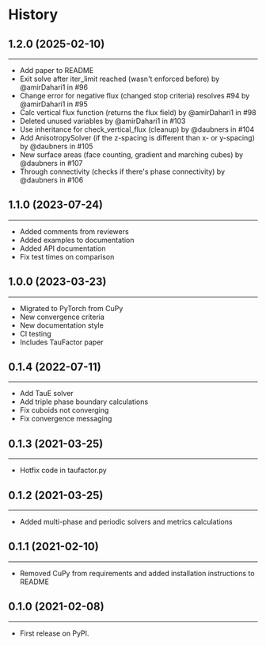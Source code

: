# History

## 1.2.0 (2025-02-10)

---

- Add paper to README 
- Exit solve after iter_limit reached (wasn't enforced before) by @amirDahari1 in #96
- Change error for negative flux (changed stop criteria) resolves #94 by @amirDahari1 in #95
- Calc vertical flux function (returns the flux field) by @amirDahari1 in #98
- Deleted unused variables by @amirDahari1 in #103
- Use inheritance for check_vertical_flux (cleanup) by @daubners in #104
- Add AnisotropySolver (if the z-spacing is different than x- or y-spacing) by @daubners in #105
- New surface areas (face counting, gradient and marching cubes) by @daubners in #107
- Through connectivity (checks if there's phase connectivity) by @daubners in #106

## 1.1.0 (2023-07-24)

---

-   Added comments from reviewers
-   Added examples to documentation
-   Added API documentation
-   Fix test times on comparison

## 1.0.0 (2023-03-23)

---

-   Migrated to PyTorch from CuPy
-   New convergence criteria
-   New documentation style
-   CI testing
-   Includes TauFactor paper

## 0.1.4 (2022-07-11)

---

-   Add TauE solver
-   Add triple phase boundary calculations
-   Fix cuboids not converging
-   Fix convergence messaging

## 0.1.3 (2021-03-25)

---

-   Hotfix code in taufactor.py

## 0.1.2 (2021-03-25)

---

-   Added multi-phase and periodic solvers and metrics calculations

## 0.1.1 (2021-02-10)

---

-   Removed CuPy from requirements and added installation instructions to README

## 0.1.0 (2021-02-08)

---

-   First release on PyPI.
